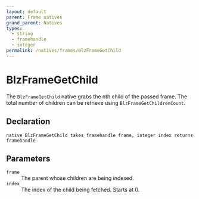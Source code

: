 ```yaml
---
layout: default
parent: Frame natives
grand_parent: Natives
types:
  - string
  - framehandle
  - integer
permalink: /natives/frames/BlzFrameGetChild
---
```


# BlzFrameGetChild

The `BlzFrameGetChild` native grabs the nth child of the passed frame. The total number of children can be retrieve using `BlzFrameGetChildrenCount`.

## Declaration

```
native BlzFrameGetChild takes framehandle frame, integer index returns framehandle
```

## Parameters
<dl>
  <dt><code>frame</code></dt>
  <dd>The parent whose children are being indexed.</dd>

  <dt><code>index</code></dt>
  <dd>The index of the child being fetched. Starts at 0.</dd>
</dl>
